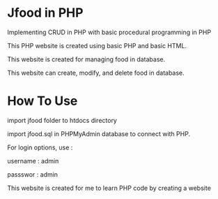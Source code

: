 # Jfood in PHP
Implementing CRUD in PHP with basic procedural programming in PHP


This PHP website is created using basic PHP and basic HTML.

This website is created for managing food in database.


This website can create, modify, and delete food in database.


# How To Use


import jfood folder to htdocs directory

import jfood.sql in PHPMyAdmin database to connect with PHP.

For login options, use :


username : admin 


passswor : admin





This website is created for me to learn PHP code by creating a website

